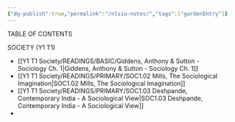 ```yaml
---
{"dg-publish":true,"permalink":"/nlsiu-notes/","tags":["gardenEntry"]}
---
```


TABLE OF CONTENTS

SOCIETY (Y1 T1)
- [[Y1 T1 Society/READINGS/BASIC/Giddens, Anthony & Sutton - Sociology Ch. 1\|Giddens, Anthony & Sutton - Sociology Ch. 1]]
- [[Y1 T1 Society/READINGS/PRIMARY/SOC1.02 Mills, The Sociological Imagination\|SOC1.02 Mills, The Sociological Imagination]]
- [[Y1 T1 Society/READINGS/PRIMARY/SOC1.03 Deshpande, Contemporary India - A Sociological View\|SOC1.03 Deshpande, Contemporary India - A Sociological View]]
- 